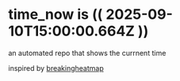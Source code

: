 # time_now is (( 2025-09-10T15:00:00.664Z ))

an automated repo that shows the currnent time

inspired by [breakingheatmap](https://github.com/breakingheatmap/breakingheatmap)